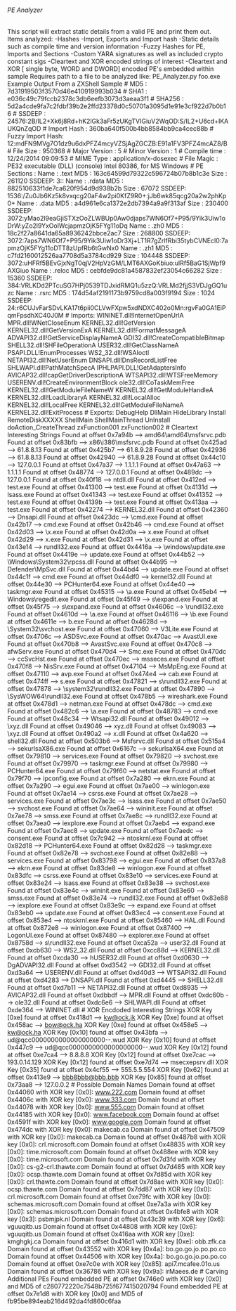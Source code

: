 ###### PE Analyzer ######
 This script will extract static details from a valid PE
 and print them out.  Items analyzed:
 -Hashes
 -Import, Exports and Import hash
 -Static details such as compile time and version information
 -Fuzzy Hashes for PE, Imports and Sections
-Custom YARA signatures as well as included crypto constant sigs
 -Cleartext and XOR encoded strings of interest
 -Cleartext and XOR [ single byte, WORD and DWORD] encoded PE's embedded within sample
 
 Requires path to a file to be analyzed like:
   PE_Analyzer.py foo.exe
 
Example Output From a ZXShell Sample
 # MD5              : 7d31919503f3570d46e410919993b034
 # SHA1             : e036c49c79fccb2378c3db6eefb3073d3aeaa3f1
 # SHA256           : 5d2a4cde9fa7c2fdbf39b2e2ffd23378d0c50701a3095d1e91e3cf922d7b0b16
 # SSDEEP           : 24576:2B/IL2+Xk6j8Rd+hK2lGk3aFr5zUKgTVIGiuV2WqOD:S/IL2+U6cd+IKAUKQnZqOD
 # Import Hash      : 360ba640f500b4bb8584bb9ca4cec88b
 # Fuzzy Import Hash: 12:mdFN9MVg7O1dz9u6dxPFZ4mcyVZSjAgZGCZB:E91a1FV3PFZ4mcAZ8/B
 # File Size        : 950368
 # Major Version    : 5
 # Minor Version    : 1
 # Compile time     : 12/24/2014 09:09:53
 # MIME Type        : application/x-dosexec
 # File Magic       : PE32 executable (DLL) (console) Intel 80386, for MS Windows
 # PE Sections      :
   Name  : .text
   MD5   : 163c64599d79322c596724b07b8b1c3e
   Size  : 261120
   SSDEEP: 3::
 
   Name  : .rdata
   MD5   : 882510633f1de7ca620f954d9d938b2b
   Size  : 67072
   SSDEEP: 1536:/Zu0Jb6Kz5k8vxqcg20aF4w2pi0KfZ9R0+:jJb6wk85qcg20a2w2phKp0+
 
   Name  : .data
   MD5   : a4d961e6ca1372e2db7394a9a9f313af
   Size  : 230400
   SSDEEP: 3072:yMao2l9eaGjiSTXzOoZLWBUp0Aw0djaps7WN6Of7+P95/9Yik3Uiw1oDrW:yZo2l9YxOolWcjapmzOjK5FYg11oDq
 
   Name  : .zh0
   MD5   : 18c2f27a8641da65a8936242bbce2ac7
   Size  : 268800
   SSDEEP: 3072:7aps7WN6Of7+P95/9Yik3Uiw1oDr3Xj+LT1R7gZrlfRbi35tybCVNEcl0:7apmzOjK5FYg11oDTT8zUpfRb6tGwNx0
 
   Name  : .zh1
   MD5   : c7fd2160012526aa7708d5a3784cd929
   Size  : 104448
   SSDEEP: 3072:uHFRf5BEvGjxNgT0qjV2HpVzGM/LMT6AXGoKbiuo:ulRf5BaG1SjWpf9AXGiuo
 
   Name  : .reloc
   MD5   : cebfde9dc81a4587832ef23054c66282
   Size  : 15360
   SSDEEP: 384:VRLKDd2PTcuSG7HPj0539TDJxidRMQ1u5zzQ:VRLMd2fjjS3VDJgGQ1uzc
 
   Name  : .rsrc
   MD5   : 174d54af2191173b9759cd8a003f9194
   Size  : 1024
   SSDEEP: 24:r6CUJvFarSDvLKA17t6pii0CLVwFXpw5xdNDXC402o0Mn:rgvFa0GA1EiPqmFpsdhXC40J0M
 
 # Imports:
   WININET.dll!InternetOpenUrlA
   MPR.dll!WNetCloseEnum
   KERNEL32.dll!GetVersion
   KERNEL32.dll!GetVersionExA
   KERNEL32.dll!FormatMessageA
   ADVAPI32.dll!GetServiceDisplayNameA
   GDI32.dll!CreateCompatibleBitmap
   SHELL32.dll!SHFileOperationA
   USER32.dll!GetClassNameA
   PSAPI.DLL!EnumProcesses
   WS2_32.dll!WSAIoctl
   NETAPI32.dll!NetUserEnum
   DNSAPI.dll!DnsRecordListFree
   SHLWAPI.dll!PathMatchSpecA
   IPHLPAPI.DLL!GetAdaptersInfo
   AVICAP32.dll!capGetDriverDescriptionA
   WTSAPI32.dll!WTSFreeMemory
   USERENV.dll!CreateEnvironmentBlock
   ole32.dll!CoTaskMemFree
   KERNEL32.dll!GetModuleFileNameW
   KERNEL32.dll!GetModuleHandleA
   KERNEL32.dll!LoadLibraryA
   KERNEL32.dll!LocalAlloc
   KERNEL32.dll!LocalFree
   KERNEL32.dll!GetModuleFileNameA
   KERNEL32.dll!ExitProcess
 # Exports:
   DebugHelp
   DllMain
   HideLibrary
   Install
   RemoteDiskXXXXX
   ShellMain
   ShellMainThread
   UnInstall
   doAction_CreateThread
   zxFunction001
   zxFunction002
 # Cleartext Interesting Strings
   Found at offset 0x7a94b --> amd64\amd64\msfsrvc.pdb
   Found at offset 0x83bfb --> x86\i386\msfsrvc.pdb
   Found at offset 0x425ad --> 61.8.8.13
   Found at offset 0x425b7 --> 61.8.9.28
   Found at offset 0x42936 --> 61.8.8.13
   Found at offset 0x42940 --> 61.8.9.28
   Found at offset 0x44c10 --> 127.0.0.1
   Found at offset 0x47a37 --> 1.1.1.1
   Found at offset 0x47a63 --> 1.1.1.1
   Found at offset 0x48774 --> 127.0.0.1
   Found at offset 0x489dc --> 127.0.0.1
   Found at offset 0x40f18 --> ntdll.dll
   Found at offset 0x412ed --> test.exe
   Found at offset 0x41300 --> test.exe
   Found at offset 0x4131d --> lsass.exe
   Found at offset 0x41343 --> test.exe
   Found at offset 0x41352 --> test.exe
   Found at offset 0x4139b --> test.exe
   Found at offset 0x413aa --> test.exe
   Found at offset 0x42274 --> KERNEL32.dll
   Found at offset 0x42360 --> Dnsapi.dll
   Found at offset 0x423dc --> \cmd.exe
   Found at offset 0x42b17 --> cmd.exe
   Found at offset 0x42b46 --> cmd.exe
   Found at offset 0x42d03 --> \x.exe
   Found at offset 0x42d0a --> x.exe
   Found at offset 0x42d29 --> x.exe
   Found at offset 0x42d31 --> \x.exe
   Found at offset 0x43e14 --> rundll32.exe
   Found at offset 0x4416a --> \windows\update.exe
   Found at offset 0x4419e --> update.exe
   Found at offset 0x44b52 --> \Windows\System32\rpcss.dll
   Found at offset 0x44b95 --> Defender\MpSvc.dll
   Found at offset 0x44bd4 --> update.exe
   Found at offset 0x44c1f --> cmd.exe
   Found at offset 0x44df0 --> kernel32.dll
   Found at offset 0x44e30 --> PCHunter64.exe
   Found at offset 0x44e40 --> taskmgr.exe
   Found at offset 0x45315 --> \a.exe
   Found at offset 0x45eb4 --> Windows\regedit.exe
   Found at offset 0x45f49 --> s\expand.exe
   Found at offset 0x45f75 --> s\expand.exe
   Found at offset 0x4606c --> \rundll32.exe
   Found at offset 0x4610d --> \a.exe
   Found at offset 0x46116 --> \b.exe
   Found at offset 0x4611e --> b.exe
   Found at offset 0x4628d --> \System32\svchost.exe
   Found at offset 0x47060 --> V3Lite.exe
   Found at offset 0x4706c --> ASDSvc.exe
   Found at offset 0x470ac --> AvastUI.exe
   Found at offset 0x470b8 --> AvastSvc.exe
   Found at offset 0x470c8 --> afwServ.exe
   Found at offset 0x470d4 --> Smc.exe
   Found at offset 0x470dc --> ccSvcHst.exe
   Found at offset 0x470ec --> msseces.exe
   Found at offset 0x470f8 --> NisSrv.exe
   Found at offset 0x47104 --> MsMpEng.exe
   Found at offset 0x47110 --> avp.exe
   Found at offset 0x474e4 --> cab.exe
   Found at offset 0x474ff --> s.exe
   Found at offset 0x47821 --> s\rundll32.exe
   Found at offset 0x47878 --> \system32\rundll32.exe
   Found at offset 0x47890 --> \SysWOW64\rundll32.exe
   Found at offset 0x478b5 --> wireshark.exe
   Found at offset 0x478d1 --> netman.exe
   Found at offset 0x478dc --> cmd.exe
   Found at offset 0x482c6 --> \a.exe
   Found at offset 0x48783 --> cmd.exe
   Found at offset 0x48c34 --> Wtsapi32.dll
   Found at offset 0x49012 --> \xyz.dll
   Found at offset 0x49046 --> xyz.dll
   Found at offset 0x49083 --> \xyz.dll
   Found at offset 0x490a2 --> x.dll
   Found at offset 0x4a620 --> shell32.dll
   Found at offset 0x503b6 --> Msfsrvc.dll
   Found at offset 0x515a4 --> sekurlsaX86.exe
   Found at offset 0x6167c --> sekurlsaX64.exe
   Found at offset 0x79810 --> services.exe
   Found at offset 0x79820 --> svchost.exe
   Found at offset 0x79970 --> taskmgr.exe
   Found at offset 0x79980 --> PCHunter64.exe
   Found at offset 0x79f60 --> netstat.exe
   Found at offset 0x79f70 --> ipconfig.exe
   Found at offset 0x7a280 --> ekrn.exe
   Found at offset 0x7a290 --> egui.exe
   Found at offset 0x7ae00 --> winlogon.exe
   Found at offset 0x7ae14 --> csrss.exe
   Found at offset 0x7ae28 --> services.exe
   Found at offset 0x7ae3c --> lsass.exe
   Found at offset 0x7ae50 --> svchost.exe
   Found at offset 0x7ae64 --> wininit.exe
   Found at offset 0x7ae78 --> smss.exe
   Found at offset 0x7ae8c --> rundll32.exe
   Found at offset 0x7aea0 --> iexplore.exe
   Found at offset 0x7aeb4 --> expand.exe
   Found at offset 0x7aec8 --> update.exe
   Found at offset 0x7aedc --> consent.exe
   Found at offset 0x7c942 --> ntoskrnl.exe
   Found at offset 0x82d18 --> PCHunter64.exe
   Found at offset 0x82d28 --> taskmgr.exe
   Found at offset 0x82e78 --> svchost.exe
   Found at offset 0x82e88 --> services.exe
   Found at offset 0x83798 --> egui.exe
   Found at offset 0x837a8 --> ekrn.exe
   Found at offset 0x83de8 --> winlogon.exe
   Found at offset 0x83dfc --> csrss.exe
   Found at offset 0x83e10 --> services.exe
   Found at offset 0x83e24 --> lsass.exe
   Found at offset 0x83e38 --> svchost.exe
   Found at offset 0x83e4c --> wininit.exe
   Found at offset 0x83e60 --> smss.exe
   Found at offset 0x83e74 --> rundll32.exe
   Found at offset 0x83e88 --> iexplore.exe
   Found at offset 0x83e9c --> expand.exe
   Found at offset 0x83eb0 --> update.exe
   Found at offset 0x83ec4 --> consent.exe
   Found at offset 0x853e4 --> ntoskrnl.exe
   Found at offset 0x85460 --> HAL.dll
   Found at offset 0x872e8 --> winlogon.exe
   Found at offset 0x87400 --> LogonUI.exe
   Found at offset 0x87480 --> explorer.exe
   Found at offset 0x8758d --> s\rundll32.exe
   Found at offset 0xca52a --> user32.dll
   Found at offset 0xcb630 --> WS2_32.dll
   Found at offset 0xcc88d --> KERNEL32.dll
   Found at offset 0xcda30 --> hUSER32.dll
   Found at offset 0xd0630 --> DgADVAPI32.dll
   Found at offset 0xd3542 --> GDI32.dll
   Found at offset 0xd3a64 --> USERENV.dll
   Found at offset 0xd40d3 --> WTSAPI32.dll
   Found at offset 0xd4283 --> DNSAPI.dll
   Found at offset 0xd4445 --> SHELL32.dll
   Found at offset 0xd7b11 --> NETAPI32.dll
   Found at offset 0xd8935 --> AVICAP32.dll
   Found at offset 0xdbbdf --> MPR.dll
   Found at offset 0xdc60b --> ole32.dll
   Found at offset 0xdc6e6 --> SHLWAPI.dll
   Found at offset 0xde364 --> WININET.dll
 # XOR Encdoded Interesting Strings
   XOR Key [0xe] found at offset 0x418d1 --> kw@ock.jk
   XOR Key [0xe] found at offset 0x458ac --> bow@ock.ha
   XOR Key [0xe] found at offset 0x458e5 --> kw@ock.ha
   XOR Key [0x10] found at offset 0x43bfa --> ud@qcc0000000000000000000--.wud
   XOR Key [0x10] found at offset 0x447c9 --> ud@qcc0000000000000000000--.wud
   XOR Key [0x12] found at offset 0xe7ca4 --> 8.8.8.8
   XOR Key [0x12] found at offset 0xe7cac --> 193.0.14.129
   XOR Key [0x12] found at offset 0xe7d74 --> msecxepsrv.dll
   XOR Key [0x35] found at offset 0x4cf55 --> 555.5.5.554
   XOR Key [0x62] found at offset 0x413e9 --> bbb8bbb@bbb.bbb
   XOR Key [0x85] found at offset 0x73aa8 --> 127.0.0.2
 # Possible Domain Names
   Domain found at offset 0x44060 with XOR key [0x0]: www.222.com
   Domain found at offset 0x4406c with XOR key [0x0]: www.333.com
   Domain found at offset 0x44078 with XOR key [0x0]: www.555.com
   Domain found at offset 0x44185 with XOR key [0x0]: www.facebook.com
   Domain found at offset 0x4591f with XOR key [0x0]: www.google.com
   Domain found at offset 0x474dc with XOR key [0x0]: makecab.ca
   Domain found at offset 0x47509 with XOR key [0x0]: makecab.ca
   Domain found at offset 0x487b8 with XOR key [0x0]: crl.microsoft.com
   Domain found at offset 0x48835 with XOR key [0x0]: time.microsoft.com
   Domain found at offset 0x488ee with XOR key [0x0]: time.microsoft.com
   Domain found at offset 0x7d3fd with XOR key [0x0]: cs-g2-crl.thawte.com
   Domain found at offset 0x7d485 with XOR key [0x0]: ocsp.thawte.com
   Domain found at offset 0x7d85d with XOR key [0x0]: crl.thawte.com
   Domain found at offset 0x7d8ae with XOR key [0x0]: ocsp.thawte.com
   Domain found at offset 0x7dd87 with XOR key [0x0]: crl.microsoft.com
   Domain found at offset 0xe79fc with XOR key [0x0]: schemas.microsoft.com
   Domain found at offset 0xe7a3a with XOR key [0x0]: schemas.microsoft.com
   Domain found at offset 0x4bfe8 with XOR key [0x3]: psbmjpk.nl
   Domain found at offset 0x43c39 with XOR key [0x6]: vguuqitb.us
   Domain found at offset 0x44808 with XOR key [0x6]: vguuqitb.us
   Domain found at offset 0x416aa with XOR key [0xe]: kmghgkj.ca
   Domain found at offset 0x416d1 with XOR key [0xe]: obb.zfk.ca
   Domain found at offset 0x43552 with XOR key [0x4a]: bo.go.go.jo.po.po.co
   Domain found at offset 0x44506 with XOR key [0x4a]: bo.go.go.jo.po.po.co
   Domain found at offset 0xe7c0e with XOR key [0x85]: api7.mcafee.01o.us
   Domain found at offset 0x36786 with XOR key [0x9a]: irMaees.de
 # Carving Additional PEs
   Found embedded PE at offset 0x746e0 with XOR key [0x0] and MD5 of c280772220c7548b725f677415020794
   Found embedded PE at offset 0x7e1d8 with XOR key [0x0] and MD5 of fb95be894eab216d492da4fd860c6faa
 
 
